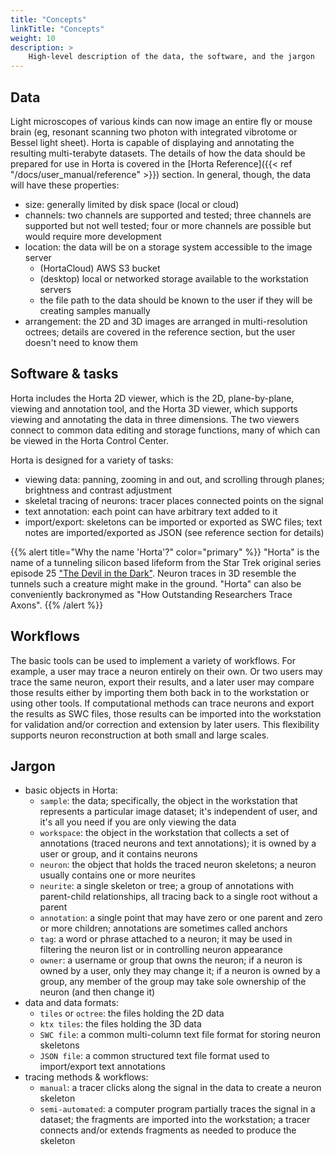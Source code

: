 ```yaml
---
title: "Concepts"
linkTitle: "Concepts"
weight: 10
description: >
    High-level description of the data, the software, and the jargon
---
```


## Data

Light microscopes of various kinds can now image an entire fly or mouse brain (eg, resonant scanning two photon with integrated vibrotome or Bessel light sheet). Horta is capable of displaying and annotating the resulting multi-terabyte datasets. The details of how the data should be prepared for use in Horta is covered in the [Horta Reference]({{< ref "/docs/user_manual/reference" >}}) section. In general, though, the data will have these properties:

- size: generally limited by disk space (local or cloud)
- channels: two channels are supported and tested; three channels are supported but not well tested; four or more channels are possible but would require more development
- location: the data will be on a storage system accessible to the image server
  - (HortaCloud) AWS S3 bucket
  - (desktop) local or networked storage available to the workstation servers
  - the file path to the data should be known to the user if they will be creating samples manually
- arrangement: the 2D and 3D images are arranged in multi-resolution octrees; details are covered in the reference section, but the user doesn't need to know them

## Software & tasks

Horta includes the Horta 2D viewer, which is the 2D, plane-by-plane, viewing and annotation tool, and the Horta 3D viewer, which supports viewing and annotating the data in three dimensions. The two viewers connect to common data editing and storage functions, many of which can be viewed in the Horta Control Center.

Horta is designed for a variety of tasks:

- viewing data: panning, zooming in and out, and scrolling through planes; brightness and contrast adjustment
- skeletal tracing of neurons: tracer places connected points on the signal
- text annotation: each point can have arbitrary text added to it
- import/export: skeletons can be imported or exported as SWC files; text notes are imported/exported as JSON (see reference section for details)

{{% alert title="Why the name 'Horta'?" color="primary" %}}
"Horta" is the name of a tunneling silicon based lifeform from the Star Trek original series episode 25 ["The Devil in the Dark"](http://en.wikipedia.org/wiki/The_Devil_in_the_Dark). Neuron traces in 3D resemble the tunnels such a creature might make in the ground. "Horta" can also be conveniently backronymed as "How Outstanding Researchers Trace Axons".
{{% /alert %}}

## Workflows

The basic tools can be used to implement a variety of workflows. For example, a user may trace a neuron entirely on their own. Or two users may trace the same neuron, export their results, and a later user may compare those results either by importing them both back in to the workstation or using other tools. If computational methods can trace neurons and export the results as SWC files, those results can be imported into the workstation for validation and/or correction and extension by later users. This flexibility supports neuron reconstruction at both small and large scales.

## Jargon

- basic objects in Horta:
  - `sample`: the data; specifically, the object in the workstation that represents a particular image dataset; it's independent of user, and it's all you need if you are only viewing the data
  - `workspace`: the object in the workstation that collects a set of annotations (traced neurons and text annotations); it is owned by a user or group, and it contains neurons
  - `neuron`: the object that holds the traced neuron skeletons; a neuron usually contains one or more neurites
  - `neurite`: a single skeleton or tree; a group of annotations with parent-child relationships, all tracing back to a single root without a parent
  - `annotation`: a single point that may have zero or one parent and zero or more children; annotations are sometimes called anchors
  - `tag`: a word or phrase attached to a neuron; it may be used in filtering the neuron list or in controlling neuron appearance
  - `owner`: a username or group that owns the neuron; if a neuron is owned by a user, only they may change it; if a neuron is owned by a group, any member of the group may take sole ownership of the neuron (and then change it)
- data and data formats:
  - `tiles` or `octree`: the files holding the 2D data
  - `ktx tiles`: the files holding the 3D data
  - `SWC file`: a common multi-column text file format for storing neuron skeletons
  - `JSON file`: a common structured text file format used to import/export text annotations
- tracing methods & workflows:
  - `manual`: a tracer clicks along the signal in the data to create a neuron skeleton
  - `semi-automated`: a computer program partially traces the signal in a dataset; the fragments are imported into the workstation; a tracer connects and/or extends fragments as needed to produce the skeleton
